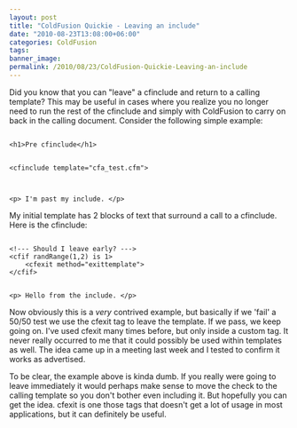 ```yaml
---
layout: post
title: "ColdFusion Quickie - Leaving an include"
date: "2010-08-23T13:08:00+06:00"
categories: ColdFusion 
tags: 
banner_image: 
permalink: /2010/08/23/ColdFusion-Quickie-Leaving-an-include
---
```


Did you know that you can "leave" a cfinclude and return to a calling template? This may be useful in cases where you realize you no longer need to run the rest of the cfinclude and simply with ColdFusion to carry on back in the calling document. Consider the following simple example:
<!--more-->
<p>

<code>
&lt;h1&gt;Pre cfinclude&lt;/h1&gt;

&lt;cfinclude template="cfa_test.cfm"&gt;

&lt;p&gt;
I'm past my include.
&lt;/p&gt;
</code>

<p>

My initial template has 2 blocks of text that surround a call to a cfinclude. Here is the cfinclude:

<p>

<code>
&lt;!--- Should I leave early? ---&gt;
&lt;cfif randRange(1,2) is 1&gt;
	&lt;cfexit method="exittemplate"&gt;
&lt;/cfif&gt;

&lt;p&gt;
Hello from the include.
&lt;/p&gt;
</code>

<p>

Now obviously this is a <i>very</i> contrived example, but basically if we 'fail' a 50/50 test we use the cfexit tag to leave the template. If we pass, we keep going on. I've used cfexit many times before, but only inside a custom tag. It never really occurred to me that it could possibly be used within templates as well. The idea came up in a meeting last week and I tested to confirm it works as advertised.

<p>

To be clear, the example above is kinda dumb. If you really were going to leave immediately it would perhaps make sense to move the check to the calling template so you don't bother even including it. But hopefully you can get the idea. cfexit is one those tags that doesn't get a lot of usage in most applications, but it can definitely be useful.